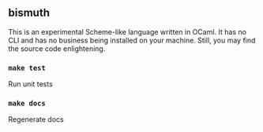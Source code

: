 ## bismuth

This is an experimental Scheme-like language written in OCaml. It has no CLI and has no business being installed on your machine. Still, you may find the source code enlightening.

### `make test`

Run unit tests

### `make docs`

Regenerate docs
